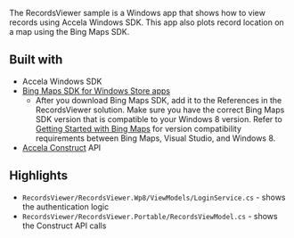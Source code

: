 The RecordsViewer sample is a Windows app that shows how to view records using Accela Windows SDK. This app also plots record location on a map using the Bing Maps SDK.


## Built with

* Accela Windows SDK
* [Bing Maps SDK for Windows Store apps](http://visualstudiogallery.msdn.microsoft.com/ebc98390-5320-4088-a2b5-8f276e4530f9)
  * After you download Bing Maps SDK, add it to the References in the RecordsViewer solution. Make sure you have the correct Bing Maps SDK version that is compatible to your Windows 8 version. Refer to [Getting Started with Bing Maps](http://msdn.microsoft.com/en-us/library/hh846498.aspx) for version compatibility requirements between Bing Maps, Visual Studio, and Windows 8.
* [Accela Construct](https://developer.accela.com/) API

## Highlights
* <code>RecordsViewer/RecordsViewer.Wp8/ViewModels/LoginService.cs</code> - shows the authentication logic
* <code>RecordsViewer/RecordsViewer.Portable/RecordsViewModel.cs</code> - shows the Construct API calls

